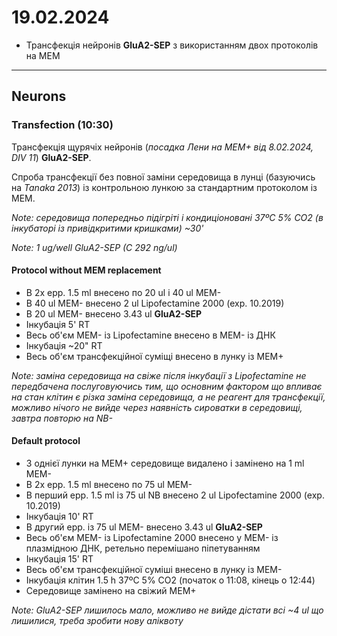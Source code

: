 19.02.2024
=========
- Трансфекція нейронів  __GluA2-SEP__ з використанням двох протоколів на MEM

---

## Neurons
### Transfection (10:30)
Трансфекція щурячіх нейронів (_посадка Лени на MEM+ від 8.02.2024, DIV 11_)  __GluA2-SEP__.

Cпроба трансфекції без повної заміни середовища в лунці (базуючись на _Tanaka 2013_) із контрольною лункою за стандартним протоколом із MEM.

_Note: середовища попередньо підігріті і кондиціоновані 37ºC 5% CO2 (в інкубаторі із привідкритими кришками) ~30'_

_Note: 1 ug/well GluA2-SEP (C 292 ng/ul)_

#### Protocol without MEM replacement
- В 2x epp. 1.5 ml внесено по 20 ul і 40 ul MEM-
- В 40 ul MEM- внесено 2 ul Lipofectamine 2000 (exp. 10.2019)
- В 20 ul MEM- внесено 3.43 ul __GluA2-SEP__  
- Інкубація 5' RT
- Весь об'єм MEM- із Lipofectamine внесено в MEM- із ДНК
- Інкубація ~20" RT 
- Весь об'єм трансфекційної суміщі внесено в лунку із MEM+

_Note: заміна середовища на свіже після інкубації з Lipofectamine не передбачена послуговуючись тим, що основним фактором що впливає на стан клітин є різка заміна середовища, а не реагент для трансфекції, можливо нічого не вийде через наявність сироватки в середовищі, завтра повторю на NB-_

#### Default protocol

- З однієї лунки на MEM+  середовище видалено і замінено на 1 ml MEM-
- В 2x epp. 1.5 ml внесено по 75 ul MEM-
- В перший epp. 1.5 ml із 75 ul NB внесено 2 ul Lipofectamine 2000 (exp. 10.2019)
- Інкубація 10' RT
- В другий epp. із 75 ul MEM-  внесено 3.43 ul __GluA2-SEP__
- Весь об'єм MEM- із Lipofectamine 2000 внесено у MEM- із плазмідною ДНК, ретельно перемішано піпетуванням
- Інкубація 15' RT
- Весь об'єм трансфекційної суміші внесено в лунку із MEM-
- Інкубація клітин 1.5 h 37ºC 5% CO2 (початок о 11:08, кінець о 12:44)
- Середовище замінено на свіжий MEM+ 

_Note: GluA2-SEP лишилось мало, можливо не вийде дістати всі ~4 ul що лишилися, треба зробити нову аліквоту_